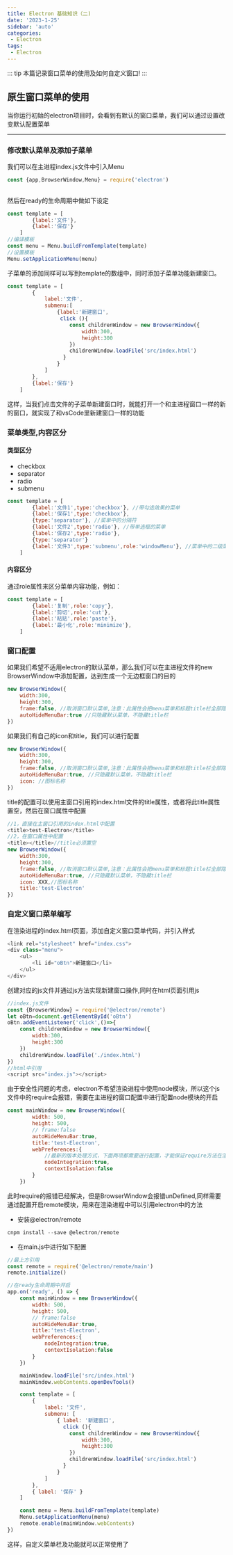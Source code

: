 ```yaml
---
title: Electron 基础知识（二)
date: '2023-1-25'
sidebar: 'auto'
categories:
 - Electron
tags:
 - Electron
---
```


::: tip
   本篇记录窗口菜单的使用及如何自定义窗口!
:::

<!-- more -->


## 原生窗口菜单的使用

当你运行初始的electron项目时，会看到有默认的窗口菜单，我们可以通过设置改变默认配置菜单

---

### 修改默认菜单及添加子菜单
我们可以在主进程index.js文件中引入Menu

``` js
const {app,BrowserWindow,Menu} = require('electron')
    
```

然后在ready的生命周期中做如下设定
``` js
const template = [
        {label:'文件'},
        {label:'保存'}
    ]
//编译模板
const menu = Menu.buildFromTemplate(template)
//设置模板
Menu.setApplicationMenu(menu)
```
子菜单的添加同样可以写到template的数组中，同时添加子菜单功能新建窗口。
``` js
const template = [
        {
            label:'文件',
            submenu:[
                {label:'新建窗口',
                 click (){
                    const childrenWindow = new BrowserWindow({
                        width:300,
                        height:300
                    })
                    childrenWindow.loadFile('src/index.html')
                  }
                }
            ]
        },
        {label:'保存'}
    ]
```
这样，当我们点击文件的子菜单新建窗口时，就能打开一个和主进程窗口一样的新的窗口，就实现了和vsCode里新建窗口一样的功能

### 菜单类型,内容区分

#### 类型区分
- checkbox
- separator
- radio
- submenu

``` js
const template = [
        {label:'文件1',type:'checkbox'}, //带勾选效果的菜单
        {label:'保存1',type:'checkbox'},
        {type:'separator'}, //菜单中的分隔符
        {label:'文件2',type:'radio'}, //带单选框的菜单
        {label:'保存2',type:'radio'},
        {type:'separator'}
        {label:'文件3',type:'submenu',role:'windowMenu'}, //菜单中的二级菜单
    ]
```

#### 内容区分

通过role属性来区分菜单内容功能，例如：

``` js
const template = [
        {label:'复制',role:'copy'}, 
        {label:'剪切',role:'cut'},
        {label:'粘贴',role:'paste'}, 
        {label:'最小化',role:'minimize'},
    ]
```


### 窗口配置

如果我们希望不适用electron的默认菜单，那么我们可以在主进程文件的new BrowserWindow中添加配置，达到生成一个无边框窗口的目的
``` js
new BrowserWindow({
    width:300,
    height:300,
    frame:false, //取消窗口默认菜单,注意：此属性会把menu菜单和标题title栏全部隐藏
    autoHideMenuBar:true //只隐藏默认菜单，不隐藏title栏
})
```

如果我们有自己的icon和title，我们可以进行配置
``` js
new BrowserWindow({
    width:300,
    height:300,
    frame:false, //取消窗口默认菜单,注意：此属性会把menu菜单和标题title栏全部隐藏
    autoHideMenuBar:true, //只隐藏默认菜单，不隐藏title栏
    icon: //图标名称
})
```
title的配置可以使用主窗口引用的index.html文件的title属性，或者将此title属性置空，然后在窗口属性中配置
``` js
//1，直接在主窗口引用的index.html中配置
<title>test-Electron</title>
//2，在窗口属性中配置
<title></title>//title必须置空
new BrowserWindow({
    width:300,
    height:300,
    frame:false, //取消窗口默认菜单,注意：此属性会把menu菜单和标题title栏全部隐藏
    autoHideMenuBar:true, //只隐藏默认菜单，不隐藏title栏
    icon: XXX,//图标名称
    title:'test-Electron'
})
```

### 自定义窗口菜单编写

在渲染进程的index.html页面，添加自定义窗口菜单代码，并引入样式
``` js
<link rel="stylesheet" href="index.css">
<div class="menu">
    <ul>
        <li id="oBtn">新建窗口</li>
    </ul>
</div>
```

创建对应的js文件并通过js方法实现新建窗口操作,同时在html页面引用js

``` js
//index.js文件
const {BrowserWindow} = require('@electron/remote')
let oBtn=document.getElementById('oBtn')
oBtn.addEventListener('click',()=>{
    const childrenWindow = new BrowserWindow({
        width:300,
        height:300
    })
    childrenWindow.loadFile('./index.html')
})
//html中引用
<script src="index.js"></script>
```

由于安全性问题的考虑，electron不希望渲染进程中使用node模块，所以这个js文件中的require会报错，需要在主进程的窗口配置中进行配置node模块的开启

``` js
const mainWindow = new BrowserWindow({
        width: 500,
        height: 500,
        // frame:false
        autoHideMenuBar:true,
        title:'test-Electron',
        webPreferences:{
            //最新的版本处理方式，下面两项都需要进行配置，才能保证require方法在渲染进程中可以使用
            nodeIntegration:true, 
            contextIsolation:false
        }
    })
```

此时require的报错已经解决，但是BrowserWindow会报错unDefined,同样需要通过配置开启remote模块，用来在渲染进程中可以引用electron中的方法

- 安装@electron/remote
``` js
cnpm install --save @electron/remote
```
- 在main.js中进行如下配置

``` js
//最上方引用
const remote = require('@electron/remote/main')
remote.initialize()
```

``` js
//在ready生命周期中开启
app.on('ready', () => {
    const mainWindow = new BrowserWindow({
        width: 500,
        height: 500,
        // frame:false
        autoHideMenuBar:true,
        title:'test-Electron',
        webPreferences:{
            nodeIntegration:true,
            contextIsolation:false
        }
    })

    mainWindow.loadFile('src/index.html')
    mainWindow.webContents.openDevTools()

    const template = [
        {
            label: '文件',
            submenu: [
                { label: '新建窗口',
                  click (){
                    const childrenWindow = new BrowserWindow({
                        width:300,
                        height:300
                    })
                    childrenWindow.loadFile('src/index.html')
                  }
                }
            ]
        },
        { label: '保存' }
    ]

    const menu = Menu.buildFromTemplate(template)
    Menu.setApplicationMenu(menu)
    remote.enable(mainWindow.webContents)
})
```
这样，自定义菜单栏及功能就可以正常使用了










